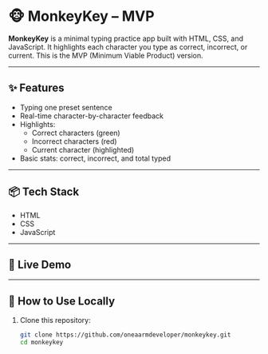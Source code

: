 # 🐵 MonkeyKey – MVP

**MonkeyKey** is a minimal typing practice app built with HTML, CSS, and JavaScript. It highlights each character you type as correct, incorrect, or current. This is the MVP (Minimum Viable Product) version.

---

## ✨ Features

- Typing one preset sentence
- Real-time character-by-character feedback
- Highlights:
  - Correct characters (green)
  - Incorrect characters (red)
  - Current character (highlighted)
- Basic stats: correct, incorrect, and total typed

---

## 📦 Tech Stack

- HTML
- CSS
- JavaScript

---

## 🚀 Live Demo



---

## 📁 How to Use Locally

1. Clone this repository:
   ```bash
   git clone https://github.com/oneaarmdeveloper/monkeykey.git
   cd monkeykey
